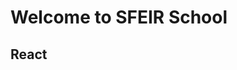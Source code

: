 <!-- .slide: class="first-slide" sfeir-level="2" sfeir-techno="react" -->

# **Welcome to SFEIR School**

## **React**
